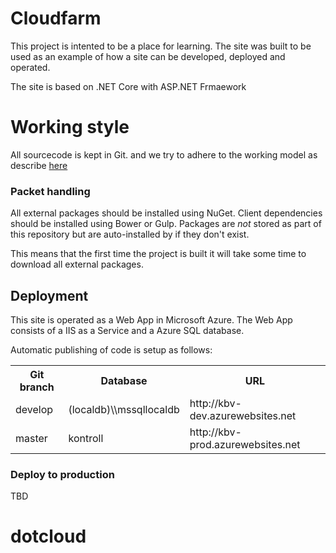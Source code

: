 Cloudfarm
=========

This project is intented to be a place for learning. The site was built to be used as an example of 
how a site can be developed, deployed and operated.

The site is based on .NET Core with ASP.NET Frmaework

Working style
=============

All sourcecode is kept in Git. and we try to adhere to the working model as describe  [here](http://nvie.com/posts/a-successful-git-branching-model/ "A successful Git branching model")

### Packet handling

All external packages should be installed using NuGet. Client dependencies should be installed using Bower or Gulp. Packages are *not* stored as part of this repository but are auto-installed by if they don't exist.

This means that the first time the project is built it will take some time to download all external packages.

## Deployment

This site is operated as a Web App in Microsoft Azure. The Web App consists of a IIS as a Service and a Azure SQL database.

Automatic publishing of code is setup as follows:

<table>
<tr>
<th>
Git branch
</th>
<th>Database</th>
<th>URL</th>
</tr>
<tr>
<td>develop</td>
<td>(localdb)\\mssqllocaldb</td>
<td>http://kbv-dev.azurewebsites.net</td>
</tr>
<tr>
<td>master</td>
<td>kontroll</td>
<td>http://kbv-prod.azurewebsites.net</td>
</tr>
</table>

### Deploy to production
TBD


# dotcloud
